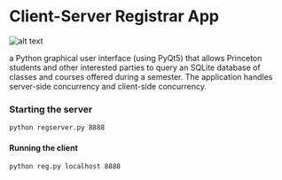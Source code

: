 # Client-Server Registrar App

![alt text](https://mahmudulrapi.netlify.app/GUI_picture.897c1641.png)

a Python graphical user interface (using PyQt5) that allows Princeton students and other interested parties to query an SQLite database of classes and courses offered during a semester. The application handles server-side concurrency and client-side concurrency.

### Starting the server
``` sh
python regserver.py 8888
```

#### Running the client

``` sh
python reg.py localhost 8888
```